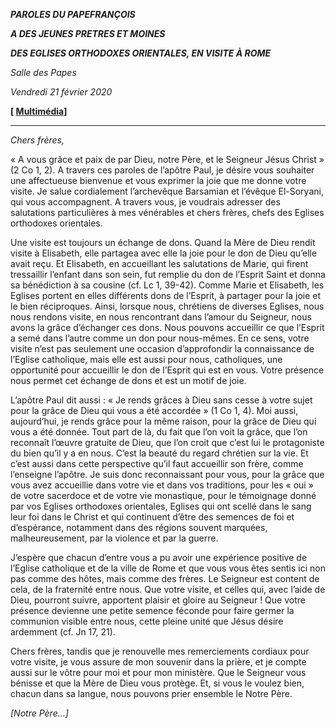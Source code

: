 ***PAROLES DU PAPE******FRANÇOIS***

***A DES JEUNES PRETRES ET MOINES***

***DES EGLISES ORTHODOXES ORIENTALES, EN VISITE À ROME***

*Salle des Papes*

*Vendredi 21 février 2020*

**[ [Multimédia](http://w2.vatican.va/content/francesco/fr/events/event.dir.html/content/vaticanevents/fr/2020/2/21/delegazione-panortodossa.html)]**

* * *

*Chers frères,*

« A vous grâce et paix de par Dieu, notre Père, et le Seigneur Jésus Christ » (2 Co 1, 2). A travers ces paroles de l’apôtre Paul, je désire vous souhaiter une affectueuse bienvenue et vous exprimer la joie que me donne votre visite. Je salue cordialement l’archevêque Barsamian et l’évêque El-Soryani, qui vous accompagnent. A travers vous, je voudrais adresser des salutations particulières à mes vénérables et chers frères, chefs des Eglises orthodoxes orientales.

Une visite est toujours un échange de dons. Quand la Mère de Dieu rendit visite à Elisabeth, elle partagea avec elle la joie pour le don de Dieu qu’elle avait reçu. Et Elisabeth, en accueillant les salutations de Marie, qui firent tressaillir l’enfant dans son sein, fut remplie du don de l’Esprit Saint et donna sa bénédiction à sa cousine (cf. Lc 1, 39-42). Comme Marie et Elisabeth, les Eglises portent en elles différents dons de l’Esprit, à partager pour la joie et le bien réciproques. Ainsi, lorsque nous, chrétiens de diverses Eglises, nous nous rendons visite, en nous rencontrant dans l’amour du Seigneur, nous avons la grâce d’échanger ces dons. Nous pouvons accueillir ce que l’Esprit a semé dans l’autre comme un don pour nous-mêmes. En ce sens, votre visite n’est pas seulement une occasion d’approfondir la connaissance de l’Eglise catholique, mais elle est aussi pour nous, catholiques, une opportunité pour accueillir le don de l’Esprit qui est en vous. Votre présence nous permet cet échange de dons et est un motif de joie.

L’apôtre Paul dit aussi : « Je rends grâces à Dieu sans cesse à votre sujet pour la grâce de Dieu qui vous a été accordée » (1 Co 1, 4). Moi aussi, aujourd’hui, je rends grâce pour la même raison, pour la grâce de Dieu qui vous a été donnée. Tout part de là, du fait que l’on voit la grâce, que l’on reconnaît l’œuvre gratuite de Dieu, que l’on croit que c’est lui le protagoniste du bien qu’il y a en nous. C’est la beauté du regard chrétien sur la vie. Et c’est aussi dans cette perspective qu’il faut accueillir son frère, comme l’enseigne l’apôtre. Je suis donc reconnaissant pour vous, pour la grâce que vous avez accueillie dans votre vie et dans vos traditions, pour les « oui » de votre sacerdoce et de votre vie monastique, pour le témoignage donné par vos Eglises orthodoxes orientales, Eglises qui ont scellé dans le sang leur foi dans le Christ et qui continuent d’être des semences de foi et d’espérance, notamment dans des régions souvent marquées, malheureusement, par la violence et par la guerre.

J’espère que chacun d’entre vous a pu avoir une expérience positive de l’Eglise catholique et de la ville de Rome et que vous vous êtes sentis ici non pas comme des hôtes, mais comme des frères. Le Seigneur est content de cela, de la fraternité entre nous. Que votre visite, et celles qui, avec l’aide de Dieu, pourront suivre, apportent plaisir et gloire au Seigneur ! Que votre présence devienne une petite semence féconde pour faire germer la communion visible entre nous, cette pleine unité que Jésus désire ardemment (cf. Jn 17, 21).

Chers frères, tandis que je renouvelle mes remerciements cordiaux pour votre visite, je vous assure de mon souvenir dans la prière, et je compte aussi sur le vôtre pour moi et pour mon ministère. Que le Seigneur vous bénisse et que la Mère de Dieu vous protège. Et, si vous le voulez bien, chacun dans sa langue, nous pouvons prier ensemble le Notre Père.

*[Notre Père...]*
